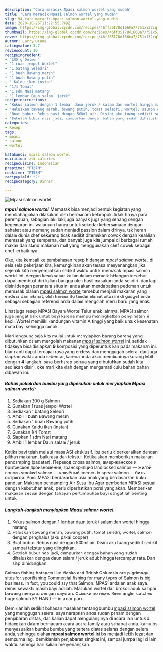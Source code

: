```yaml
---
description: "Cara meracik Mpasi salmon wortel yang mudah"
title: "Cara meracik Mpasi salmon wortel yang mudah"
slug: 94-cara-meracik-mpasi-salmon-wortel-yang-mudah
date: 2020-10-26T11:22:55.789Z
image: https://img-global.cpcdn.com/recipes/46ff35178d1660a7/751x532cq70/mpasi-salmon-wortel-foto-resep-utama.jpg
thumbnail: https://img-global.cpcdn.com/recipes/46ff35178d1660a7/751x532cq70/mpasi-salmon-wortel-foto-resep-utama.jpg
cover: https://img-global.cpcdn.com/recipes/46ff35178d1660a7/751x532cq70/mpasi-salmon-wortel-foto-resep-utama.jpg
author: Larry Blake
ratingvalue: 3.7
reviewcount: 10
recipeingredient:
- "200 g Salmon"
- "1 ruas jempol Wortel"
- "1 batang Seledri"
- "1 buah Bawang merah"
- "1 buah Bawang putih"
- " Kaldu ikan instan"
- "1/4 Tomat"
- "1 sdm Nasi matang"
- "1 lembar Daun salam  jeruk"
recipeinstructions:
- "Kukus salmon dengan 1 lembar daun jeruk / salam dan wortel hingga matang"
- "Haluskan bawang merah, bawang putih, tomat seledri, wortel, salmon dengan penghalus (aku pakai cooper)"
- "Buat bubur. Rebus nasi dengan 500ml air. Disini aku tuang sedikit sedikit sampai tekstur yang diinginkan."
- "Setelah bubur nasi jadi, campurkan dengan bahan yang sudah dihaluskan dengan daun salam / jeruk aduk hingga tercampur rata. Dan siap dihidangkan"
categories:
- Resep
tags:
- mpasi
- salmon
- wortel

katakunci: mpasi salmon wortel 
nutrition: 295 calories
recipecuisine: Indonesian
preptime: "PT27M"
cooktime: "PT53M"
recipeyield: "2"
recipecategory: Dinner

---
```



![Mpasi salmon wortel](https://img-global.cpcdn.com/recipes/46ff35178d1660a7/751x532cq70/mpasi-salmon-wortel-foto-resep-utama.jpg)

<b><i>mpasi salmon wortel</i></b>, Memasak bisa menjadi bentuk kegiatan yang membahagiakan dilakukan oleh bermacam kelompok. tidak hanya para perempuan, sebagian laki laki juga banyak juga yang senang dengan kegemaran ini. walaupun hanya untuk sekedar kebersamaan dengan sahabat atau memang sudah menjadi passion dalam dirinya. tak heran dalam dunia chef sekarang tidak sedikit ditemukan cowok dengan keahlian memasak yang sempurna, dan banyak juga kita jumpai di berbagai rumah makan dan stand makanan mall yang menggunakan chef cowok sebagai chef terbaik nya.

Oke, kita kembali ke pembahasan resep hidangan <i>mpasi salmon wortel</i>. di sela sela pekerjaan kita, kemungkinan akan terasa menyenangkan jika sejenak kita menyempatkan sedikit waktu untuk memasak mpasi salmon wortel ini. dengan kesuksesan kalian dalam meracik hidangan tersebut, dapat membuat diri kalian bangga oleh hasil masakan anda sendiri. dan lagi disini dengan perantara situs ini anda akan mendapatkan pedoman untuk memasak olahan <u>mpasi salmon wortel</u> tersebut menjadi makanan yang endess dan nikmat, oleh karena itu tandai alamat situs ini di gadget anda sebagai sebagian referensi anda dalam mengolah menu baru yang enak.

Lihat juga resep MPASI Bayam Wortel Telur enak lainnya. MPASI salmon juga sangat baik untuk bayi karena mampu meningkatkan penglihatan si kecil. Wortel memiliki kandungan vitamin A tinggi yang baik untuk kesehatan mata bayi sehingga cocok.


Mari langsung saja kita mulai untuk menyiapkan barang barang yang dibutuhkan dalam mengolah makanan <u><i>mpasi salmon wortel</i></u> ini. setidak tidaknya bisa disiapkan <b>9</b> komposisi yang diperuntuk kan pada makanan ini. biar nanti dapat tercapai rasa yang endess dan menggugah selera. dan juga siapkan waktu anda sebentar, karena anda akan membuatnya kurang lebih dengan <b>4</b> langkah. saya berharap semua yang dibutuhkan sudah kita sediakan disini, oke mari kita olah dengan mengamati dulu bahan bahan dibawah ini.

<!--inarticleads1-->

##### Bahan pokok dan bumbu yang diperlukan untuk menyiapkan Mpasi salmon wortel:

1. Sediakan 200 g Salmon
1. Gunakan 1 ruas jempol Wortel
1. Sediakan 1 batang Seledri
1. Ambil 1 buah Bawang merah
1. Sediakan 1 buah Bawang putih
1. Gunakan  Kaldu ikan (instan)
1. Gunakan 1/4 Tomat
1. Siapkan 1 sdm Nasi matang
1. Ambil 1 lembar Daun salam / jeruk


Ketika bayi telah melalui masa ASI eksklusif, ibu perlu diperkenalkan dengan pilihan makanan, baik rasa dan tekstur. Ketika akan memberikan makanan pendamping (padatan). Перевод слова salmon, американское и британское произношение, транскрипция landlocked salmon — жилой лосось smoked salmon — копчёный лосось to spear salmon — бить острогой. Porsi MPASI berdasarkan usia anak yang berdasarkan buku panduan Makanan pendamping Air Susu Ibu Agar pemberian MPASI sesuai dengan kebutuhan anak, perlu diperhatikan porsi yang akan. Memberikan makanan sesuai dengan tahapan pertumbuhan bayi sangat lah penting untuk. 

<!--inarticleads2-->

##### Langkah-langkah menyiapkan Mpasi salmon wortel:

1. Kukus salmon dengan 1 lembar daun jeruk / salam dan wortel hingga matang
1. Haluskan bawang merah, bawang putih, tomat seledri, wortel, salmon dengan penghalus (aku pakai cooper)
1. Buat bubur. Rebus nasi dengan 500ml air. Disini aku tuang sedikit sedikit sampai tekstur yang diinginkan.
1. Setelah bubur nasi jadi, campurkan dengan bahan yang sudah dihaluskan dengan daun salam / jeruk aduk hingga tercampur rata. Dan siap dihidangkan


Salmon fishing hotspots like Alaska and British Columbia are pilgrimage sites for sportfishing Commercial fishing for many types of Salmon is big business. In fact, you could say that Salmon. MPASI andalan anak saya, reiner sewaktu masih bayi adalah. Masukan wortel dan brokoli aduk sampai bawang menyatu dengan sayuran. Ссылки по теме. Keen angler catches huge salmon BY HAND — in a car park. 

Demikianlah sedikit bahasan masakan tentang bumbu <u>mpasi salmon wortel</u> yang menggugah selera. saya harapkan anda sudah paham dengan penjabaran diatas, dan kalian dapat mengulanginya di acara lain untuk di hidangkan dalam bermacam acara acara family atau sahabat anda. kamu bs menyesuaikan bumbu bumbu yang tertera diatas selaras dengan selera anda, sehingga olahan <b>mpasi salmon wortel</b> ini bs menjadi lebih lezat dan sempurna lagi. demikianlah penjabaran singkat ini, sampai jumpa lagi di lain waktu. semoga hari kalian menyenangkan.
